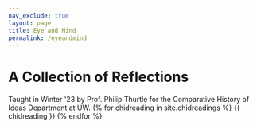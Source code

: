 ```yaml
---
nav_exclude: true
layout: page
title: Eye and Mind
permalink: /eyeandmind
---
```

# A Collection of Reflections
Taught in Winter '23 by Prof. Philip Thurtle 
for the Comparative History of Ideas Department at UW.
{% for chidreading in site.chidreadings %}
{{ chidreading }}
{% endfor %}


